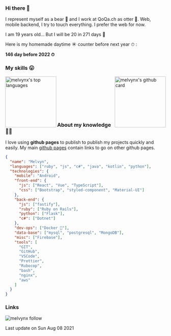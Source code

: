 ### Hi there 👋

I represent myself as a bear 🐻 and I work at QoQa.ch as otter 🦦.
Web, mobile backend, I try to touch everything. I prefer the web for now.

I am 19 years old... But I will be 20 in 271 days 🎉

Here is my homemade daytime ☀️ counter before next year ⏱ :

**146 day before 2022 ⏱**

### My skills 😛

<img src="https://github-readme-stats.vercel.app/api?username=melvynx&show_icons=true&hide=[%22stars%22]&show_private=true&theme=onedark" alt="melvynx's github card" align="right" height="160" />

<img src="https://github-readme-stats.vercel.app/api/top-langs/?username=melvynx&layout=compact&theme=onedark" alt="melvynx's top languages" align="left" height="160" />
<br /><br /><br /><br /><br /><br /><br />

### About my knowledge 👨‍🎓

I love using **github pages** to publish to publish my projects quickly and easily. My main [github pages](https://melvynx.github.io/) contain links to go on other github pages.

```json
{
  "name": "Melvyn",
  "languages": ["ruby", "js", "c#", "java", "kotlin", "python"],
  "technologies": {
    "mobile": "Android",
    "front-end": {
      "js": ["React", "Vue", "TypeScript"],
      "css": ["Bootstrap", "styled-component", "Material-UI"]
    },
    "back-end": {
      "js": ["fastify"],
      "ruby": ["Ruby on Rails"],
      "python": ["Flask"],
      "c#": ["Dotnet"]
    },
    "dev-ops": ["Docker 🐳"],
    "data-base": ["mysql", "postgresql", "MongoDB"],
    "misc": ["Firebase"],
    "tools": [
      "GIT",
      "GitHub",
      "VSCode",
      "Prettier",
      "Rubocop",
      "bash",
      "nginx",
      "aws"
    ]
  }
}
```

### Links

<img align="center" src="https://img.shields.io/github/followers/Melvynx?label=Follow%20my%20github%20%E2%9D%A4%EF%B8%8F&style=flat&color=red" alt="melvynx follow" />

Last update on Sun Aug 08 2021
